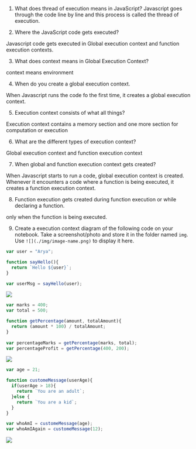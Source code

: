 1. What does thread of execution means in JavaScript?
Javascript goes through the code line by line and this process is called the thread of execution.

2. Where the JavaScript code gets executed?

Javascript code gets executed in Global execution context and function execution contexts. 

3. What does context means in Global Execution Context?

context means environment

4. When do you create a global execution context.

When Javascript runs the code fo the first time, it creates a global execution context.

5. Execution context consists of what all things?

Execution context contains a memory section and one more section for computation or execution

6. What are the different types of execution context?

Global execution context and function execution context

7. When global and function execution context gets created?

When Javascript starts to run a  code, global execution context is created. Whenever it encounters a code where a function is being executed, it creates a function execution context. 

8. Function execution gets created during function execution or while declaring a function.

only when the function is being executed. 


9. Create a execution context diagram of the following code on your notebook. Take a screenshot/photo and store it in the folder named `img`. Use `![](./img/image-name.png)` to display it here.





```js
var user = "Arya";

function sayHello(){
  return `Hello ${user}`;
}

var userMsg = sayHello(user);
```

<!-- Put your image here -->

![](./img/IMG_9562.HEIC)



```js
var marks = 400;
var total = 500;

function getPercentage(amount, totalAmount){
  return (amount * 100) / totalAmount;
}
 
var percentageMarks = getPercentage(marks, total);
var percentageProfit = getPercentage(400, 200);
```

<!-- Put your image here -->

![](./img/IMG_9564.HEIC)



```js
var age = 21;

function customeMessage(userAge){
  if(userAge > 18){
    return `You are an adult`;
  }else {
    return `You are a kid`;
  }
}

var whoAmI = customeMessage(age);
var whoAmIAgain = customeMessage(12);
```

<!-- Put your image here -->

![](./img/IMG_9565.HEIC)